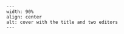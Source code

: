 # <!-- -->
<head><title>Show the physics</title></head>

```{figure} figures/coverbook.jpg
---
width: 90%
align: center
alt: cover with the title and two editors
---
```
